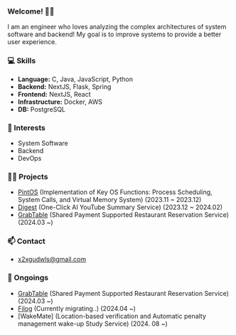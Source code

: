 ### Welcome! 🙋‍♂️
I am an engineer who loves analyzing the complex architectures of system software and backend! My goal is to improve systems to provide a better user experience.

### 💻 Skills
- **Language:** C, Java, JavaScript, Python
- **Backend:** NextJS, Flask, Spring
- **Frontend:** NextJS, React
- **Infrastructure:** Docker, AWS
- **DB:** PostgreSQL

### 💖 Interests
- System Software
- Backend
- DevOps

### 👨‍💻 Projects
- [PintOS](https://github.com/gitFILO/pintos-kaist) (Implementation of Key OS Functions: Process Scheduling, System Calls, and Virtual Memory System) (2023.11 ~ 2023.12)
- [Digest](https://github.com/jungle-digestify/digestify) (One-Click AI YouTube Summary Service) (2023.12 ~ 2024.02)
- [GrabTable](https://github.com/GrabTable/GrabTable) (Shared Payment Supported Restaurant Reservation Service) (2024.03 ~)

### 📫 Contact
- x2xgudwls@gmail.com

### 🏃 Ongoings
- [GrabTable](https://github.com/GrabTable/GrabTable) (Shared Payment Supported Restaurant Reservation Service) (2024.03 ~)
- [Filog](https://filog-fawn.vercel.app) (Currently migrating..) (2024.04 ~)
- [WakeMate] (Location-based verification and Automatic penalty management wake-up Study Service) (2024. 08 ~) 

<!--
**gitFILO/gitFILO** is a ✨ _special_ ✨ repository because its `README.md` (this file) appears on your GitHub profile.

Here are some ideas to get you started:

- 🔭 I’m currently working on ...
- 🌱 I’m currently learning ...
- 👯 I’m looking to collaborate on ...
- 🤔 I’m looking for help with ...
- 💬 Ask me about ...
- 📫 How to reach me: ...
- 😄 Pronouns: ...
- ⚡ Fun fact: ...
-->
